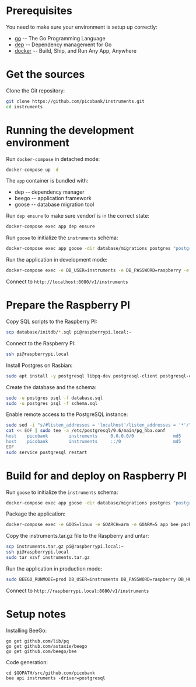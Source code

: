 # Prerequisites

You need to make sure your environment is setup up correctly:
 * [go](https://golang.org/) -- The Go Programming Language
 * [dep](https://golang.github.io/dep/) -- Dependency management for Go
 * [docker](https://www.docker.com/) -- Build, Ship, and Run Any App, Anywhere


# Get the sources

Clone the Git repository:

```bash
git clone https://github.com/picobank/instruments.git
cd instruments
```

# Running the development environment

Run `docker-compose` in detached mode:

```bash
docker-compose up -d
```

The `app` container is bundled with:
 * dep -- dependency manager
 * beego -- application framework
 * goose -- database migration tool

Run `dep ensure` to make sure vendor/ is in the correct state:

```bash
docker-compose exec app dep ensure
```

Run `goose` to initialize the `instruments` schema:

```bash
docker-compose exec app goose -dir database/migrations postgres "postgres://instruments:raspberry@db:5432/picobank?sslmode=disable" up
```

Run the application in development mode:

```bash
docker-compose exec -e DB_USER=instruments -e DB_PASSWORD=raspberry -e DB_HOST=db -e DB_NAME=picobank app bee run
```

Connect to `http://localhost:8080/v1/instruments`


# Prepare the Raspberry PI

Copy SQL scripts to the Raspberry PI:

```bash
scp database/initdb/*.sql pi@raspberrypi.local:~
```

Connect to the Raspberry PI:

```bash
ssh pi@raspberrypi.local
```

Install Postgres on Rasbian:

```bash
sudo apt install -y postgresql libpq-dev postgresql-client postgresql-client-common
```

Create the database and the schema:

```bash
sudo -u postgres psql -f database.sql
sudo -u postgres psql -f schema.sql
```

Enable remote access to the PostgreSQL instance:

```bash
sudo sed -i "s/#listen_addresses = 'localhost'/listen_addresses = '*'/" /etc/postgresql/9.6/main/postgresql.conf
cat << EOF | sudo tee -a /etc/postgresql/9.6/main/pg_hba.conf
host    picobank        instruments     0.0.0.0/0               md5
host    picobank        instruments     ::/0                    md5
EOF
sudo service postgresql restart
```

# Build for and deploy on Raspberry PI

Run `goose` to initialize the `instruments` schema:

```bash
docker-compose exec app goose -dir database/migrations postgres "postgres://instruments:raspberry@raspberrypi.local:5432/picobank?sslmode=disable" up
```

Package the application:

```bash
docker-compose exec -e GOOS=linux -e GOARCH=arm -e GOARM=5 app bee pack
```

Copy the instruments.tar.gz file to the Raspberry and untar:
   
```bash
scp instruments.tar.gz pi@raspberrypi.local:~
ssh pi@raspberrypi.local
sudo tar xzvf instruments.tar.gz
```

Run the application in production mode:

```bash
sudo BEEGO_RUNMODE=prod DB_USER=instruments DB_PASSWORD=raspberry DB_HOST=localhost DB_NAME=picobank ./instruments
```

Connect to `http://raspberrypi.local:8080/v1/instruments`

# Setup notes

Installing BeeGo:

    go get github.com/lib/pq
    go get github.com/astaxie/beego
    go get github.com/beego/bee

Code generation:

    cd $GOPATH/src/github.com/picobank
    bee api instruments -driver=postgresql